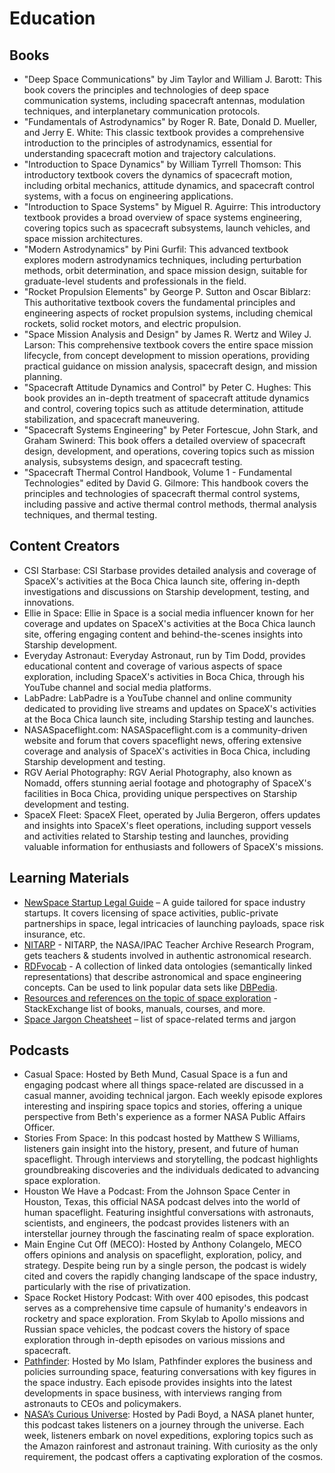# Education

## Books

* "Deep Space Communications" by Jim Taylor and William J. Barott: This book covers the principles and technologies of deep space communication systems, including spacecraft antennas, modulation techniques, and interplanetary communication protocols.
* "Fundamentals of Astrodynamics" by Roger R. Bate, Donald D. Mueller, and Jerry E. White: This classic textbook provides a comprehensive introduction to the principles of astrodynamics, essential for understanding spacecraft motion and trajectory calculations.
* "Introduction to Space Dynamics" by William Tyrrell Thomson: This introductory textbook covers the dynamics of spacecraft motion, including orbital mechanics, attitude dynamics, and spacecraft control systems, with a focus on engineering applications.
* "Introduction to Space Systems" by Miguel R. Aguirre: This introductory textbook provides a broad overview of space systems engineering, covering topics such as spacecraft subsystems, launch vehicles, and space mission architectures.
* "Modern Astrodynamics" by Pini Gurfil: This advanced textbook explores modern astrodynamics techniques, including perturbation methods, orbit determination, and space mission design, suitable for graduate-level students and professionals in the field.
* "Rocket Propulsion Elements" by George P. Sutton and Oscar Biblarz: This authoritative textbook covers the fundamental principles and engineering aspects of rocket propulsion systems, including chemical rockets, solid rocket motors, and electric propulsion.
* "Space Mission Analysis and Design" by James R. Wertz and Wiley J. Larson: This comprehensive textbook covers the entire space mission lifecycle, from concept development to mission operations, providing practical guidance on mission analysis, spacecraft design, and mission planning.
* "Spacecraft Attitude Dynamics and Control" by Peter C. Hughes: This book provides an in-depth treatment of spacecraft attitude dynamics and control, covering topics such as attitude determination, attitude stabilization, and spacecraft maneuvering.
* "Spacecraft Systems Engineering" by Peter Fortescue, John Stark, and Graham Swinerd: This book offers a detailed overview of spacecraft design, development, and operations, covering topics such as mission analysis, subsystems design, and spacecraft testing.
* "Spacecraft Thermal Control Handbook, Volume 1 - Fundamental Technologies" edited by David G. Gilmore: This handbook covers the principles and technologies of spacecraft thermal control systems, including passive and active thermal control methods, thermal analysis techniques, and thermal testing.

## Content Creators

* CSI Starbase: CSI Starbase provides detailed analysis and coverage of SpaceX's activities at the Boca Chica launch site, offering in-depth investigations and discussions on Starship development, testing, and innovations.
* Ellie in Space: Ellie in Space is a social media influencer known for her coverage and updates on SpaceX's activities at the Boca Chica launch site, offering engaging content and behind-the-scenes insights into Starship development.
* Everyday Astronaut: Everyday Astronaut, run by Tim Dodd, provides educational content and coverage of various aspects of space exploration, including SpaceX's activities in Boca Chica, through his YouTube channel and social media platforms.
* LabPadre: LabPadre is a YouTube channel and online community dedicated to providing live streams and updates on SpaceX's activities at the Boca Chica launch site, including Starship testing and launches.
* NASASpaceflight.com: NASASpaceflight.com is a community-driven website and forum that covers spaceflight news, offering extensive coverage and analysis of SpaceX's activities in Boca Chica, including Starship development and testing.
* RGV Aerial Photography: RGV Aerial Photography, also known as Nomadd, offers stunning aerial footage and photography of SpaceX's facilities in Boca Chica, providing unique perspectives on Starship development and testing.
* SpaceX Fleet: SpaceX Fleet, operated by Julia Bergeron, offers updates and insights into SpaceX's fleet operations, including support vessels and activities related to Starship testing and launches, providing valuable information for enthusiasts and followers of SpaceX's missions.

## Learning Materials

* [NewSpace Startup Legal Guide](https://www.buzko.legal/practices-eng/space#newspace-startup-legal-guide) – A guide tailored for space industry startups. It covers licensing of space activities, public-private partnerships in space, legal intricacies of launching payloads, space risk insurance, etc.
* [NITARP](https://nitarp.ipac.caltech.edu/page/other_epo_programs) - NITARP, the NASA/IPAC Teacher Archive Research Program, gets teachers & students involved in authentic astronomical research.
* [RDFvocab](https://github.com/chronos-pramantha/RDFvocab) - A collection of linked data ontologies (semantically linked representations) that describe astronomical and space engineering concepts. Can be used to link popular data sets like [DBPedia](https://wiki.dbpedia.org).
* [Resources and references on the topic of space exploration](https://space.meta.stackexchange.com/questions/249/resources-and-references-on-the-topic-of-space-exploration) - StackExchange list of books, manuals, courses, and more.
* [Space Jargon Cheatsheet](https://github.com/LunCoSim/lunco-space-jargon) – list of space-related terms and jargon

## Podcasts

* Casual Space: Hosted by Beth Mund, Casual Space is a fun and engaging podcast where all things space-related are discussed in a casual manner, avoiding technical jargon. Each weekly episode explores interesting and inspiring space topics and stories, offering a unique perspective from Beth's experience as a former NASA Public Affairs Officer.
* Stories From Space: In this podcast hosted by Matthew S Williams, listeners gain insight into the history, present, and future of human spaceflight. Through interviews and storytelling, the podcast highlights groundbreaking discoveries and the individuals dedicated to advancing space exploration.
* Houston We Have a Podcast: From the Johnson Space Center in Houston, Texas, this official NASA podcast delves into the world of human spaceflight. Featuring insightful conversations with astronauts, scientists, and engineers, the podcast provides listeners with an interstellar journey through the fascinating realm of space exploration.
* Main Engine Cut Off (MECO): Hosted by Anthony Colangelo, MECO offers opinions and analysis on spaceflight, exploration, policy, and strategy. Despite being run by a single person, the podcast is widely cited and covers the rapidly changing landscape of the space industry, particularly with the rise of privatization.
* Space Rocket History Podcast: With over 400 episodes, this podcast serves as a comprehensive time capsule of humanity's endeavors in rocketry and space exploration. From Skylab to Apollo missions and Russian space vehicles, the podcast covers the history of space exploration through in-depth episodes on various missions and spacecraft.
* [Pathfinder](https://podcasts.apple.com/us/podcast/pathfinder/id1627049050): Hosted by Mo Islam, Pathfinder explores the business and policies surrounding space, featuring conversations with key figures in the space industry. Each episode provides insights into the latest developments in space business, with interviews ranging from astronauts to CEOs and policymakers.
* [NASA’s Curious Universe](https://www.nasa.gov/podcasts/curious-universe/): Hosted by Padi Boyd, a NASA planet hunter, this podcast takes listeners on a journey through the universe. Each week, listeners embark on novel expeditions, exploring topics such as the Amazon rainforest and astronaut training. With curiosity as the only requirement, the podcast offers a captivating exploration of the cosmos.
